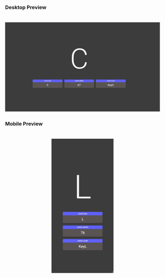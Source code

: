 ### Desktop Preview

<h1 align="center">
  <img alt="Desktop preview" src="imgs/preview-imgs/desktop.jpg" />
</h1>

### Mobile Preview

<h1 align="center">
  <img alt="Mobile preview" src="imgs/preview-imgs/mobile.jpg" width="40%"/>
</h1>
